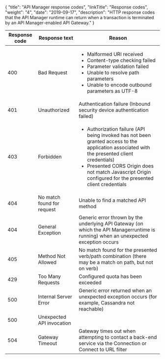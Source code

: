 {
    "title": "API Manager response codes",
    "linkTitle": "Response codes",
    "weight": "4",
    "date": "2019-09-17",
    "description": "HTTP response codes that the API Manager runtime can return when a transaction is terminated by an API Manager-enabled API Gateway."
}

| Response code | Response text              | Reason                                                                                                                                        |
|---------------|----------------------------|-----------------------------------------------------------------------------------------------------------------------------------------------|
| 400           | Bad Request                | <ul><li>Malformed URI received</li><li>Content-type checking failed</li><li>Parameter validation failed</li><li>Unable to resolve path parameters</li><li>Unable to encode outbound parameters as UTF-8</li></ul>                                                                                              |
| 401           | Unauthorized               | Authentication failure (Inbound security device authentication failed)                                                                        |
| 403           | Forbidden                  | <ul><li>Authorization failure (API being invoked has not been granted access to the application associated with the presented client credentials)</li><li>Presented CORS Origin does not match Javascript Origin configured for the presented client credentials</li></ul>                                     |
| 404           | No match found for request | Unable to find a matched API method                                                                                                           |
| 404           | General Exception          | Generic error thrown by the underlying API Gateway (on which the API Managerruntime is running) when an unexpected exception occurs           |
| 405           | Method Not Allowed         | No match found for the presented verb/path combination (there may be a match on path, but not on verb)                                        |
| 429           | Too Many Requests          | Configured quota has been exceeded                                                                                                            |
| 500           | Internal Server Error      | Generic error returned when an unexpected exception occurs (for example, Cassandra not reachable)                                             |
| 500           | Unexpected API invocation  |                                                                                                                                               |
| 504           | Gateway Timeout            | Gateway times out when attempting to contact a back-end service via the Connection or Connect to URL filter                                   |
